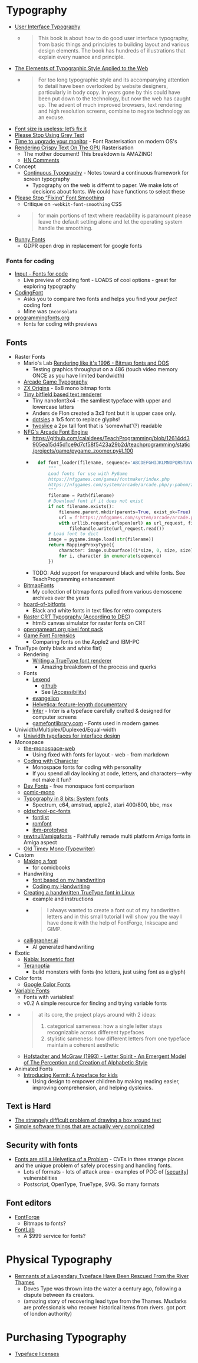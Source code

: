 Typography
==========

* [User Interface Typography](https://imperavi.com/books/ui-typography/)
    * > This book is about how to do good user interface typography, from basic things and principles to building layout and various design elements. The book has hundreds of illustrations that explain every nuance and principle. 
* [The Elements of Typographic Style Applied to the Web](http://webtypography.net/)
    * > For too long typographic style and its accompanying attention to detail have been overlooked by website designers, particularly in body copy. In years gone by this could have been put down to the technology, but now the web has caught up. The advent of much improved browsers, text rendering and high resolution screens, combine to negate technology as an excuse.
* [Font size is useless; let’s fix it](https://tonsky.me/blog/font-size/)
* [Please Stop Using Grey Text](https://tangledweb.xyz/please-stop-using-grey-text-3d3e71acfca8)
* [Time to upgrade your monitor](https://tonsky.me/blog/monitors/) - Font Rasterisation on modern OS's
* [Rendering Crispy Text On The GPU](https://osor.io/text) Rasterisation
    * The mother document! This breakdown is AMAZING!
    * [HN Comments](https://news.ycombinator.com/item?id=44265233)
* Concept
    * [Continuous Typography](https://maxkoehler.com/posts/continuous-typography/) - Notes toward a continuous framework for screen typography
        * Typography on the web is differnt to paper. We make lots of decisions about fonts. We could have functions to select these
* [Please Stop “Fixing” Font Smoothing](https://usabilitypost.com/2012/11/05/stop-fixing-font-smoothing/)
    * Critique on `-webkit-font-smoothing` CSS
    * > for main portions of text where readability is paramount please leave the default setting alone and let the operating system handle the smoothing.
* [Bunny Fonts](https://fonts.bunny.net/about)
    * GDPR open drop in replacement for google fonts


### Fonts for coding

* [Input - Fonts for code](https://input.djr.com/preview/)
    * Live preview of coding font - LOADS of cool options - great for exploring typography
* [CodingFont](https://www.codingfont.com/)
    * Asks you to compare two fonts and helps you find your _perfect_ coding font
    * Mine was `Inconsolata`
* [programmingfonts.org](https://www.programmingfonts.org/)
    * fonts for coding with previews


Fonts
-----

* Raster Fonts
    * Mario's Lab [Rendering like it's 1996 - Bitmap fonts and DOS](https://marioslab.io/posts/rendering-like-its-1996/dos-nostalgia/)
        * Testing graphics throughput on a 486 (touch video memory ONCE as you have limited bandwidth)
    * [Arcade Game Typography](https://readonlymemory.vg/shop/book/arcade-game-typography/)
    * [ZX Origins](https://damieng.com/typography/zx-origins) - 8x8 mono bitmap fonts
    * [Tiny bitfield based text renderer](https://www.onirom.fr/wiki/blog/25-09-2022_tiny_bitfield_based_text_renderer/)
        * Tiny nanofont3x4 - the samllest typeface with upper and lowercase latters
        * Anders de Flon created a 3x3 font but it is upper case only.
        * [dotsies](https://dotsies.org/) a 1x5 font to replace glyphs!
        * [twoslice](https://joefatula.com/twoslice.html) a 2px tall font that is 'somewhat'(?) readable
    * [NFG's Arcade Font Engine](https://nfggames.com/games/fontmaker/lister.php)
        * https://github.com/calaldees/TeachProgramming/blob/12614dd3905ea15d45d1ce9d7cf58f5423a29b2d/teachprogramming/static/projects/game/pygame_zoomer.py#L100
        * ```python
            def font_loader(filename, sequence='ABCDEFGHIJKLMNOPQRSTUVWXYZ0123456789', size=8, font_name='aof2'):
                """
                Load fonts for use with PyGame
                https://nfggames.com/games/fontmaker/index.php
                https://nfggames.com/system/arcade/arcade.php/y-pabom/z-0/x-ABCDEFGHIJKLMNOPQRSTUVWXYZ01234567890
                """
                filename = Path(filename)
                # Download font if it does not exist
                if not filename.exists():
                    filename.parent.mkdir(parents=True, exist_ok=True)
                    url = f'https://nfggames.com/system/arcade/arcade.php/y-{font_name}/z-{(size/8)-1}/x-{sequence}'
                    with urllib.request.urlopen(url) as url_request, filename.open(mode='wb') as filehandle:
                        filehandle.write(url_request.read())
                # Load font to dict
                image = pygame.image.load(str(filename))
                return MappingProxyType({
                    character: image.subsurface((i*size, 0, size, size))
                    for i, character in enumerate(sequence)
                })
          ```
        * TODO: Add support for wraparound black and white fonts. See TeachProgramming enhancement
    * [BitmapFonts](https://github.com/ianhan/BitmapFonts/blob/main/README.md)
        * My collection of bitmap fonts pulled from various demoscene archives over the years
    * [hoard-of-bitfonts](https://github.com/robhagemans/hoard-of-bitfonts/)
        * Black and white fonts in text files for retro computers
    * [Raster CRT Typography (According to DEC)](https://www.masswerk.at/nowgobang/2019/dec-crt-typography)
        * html5 canvas simulator for raster fonts on CRT
    * [opengameart.org pixel font pack](https://opengameart.org/content/bitmap-font-pack)
    * [Game Font Forensics](https://int10h.org/blog/2024/02/game-font-forensics/)
        * Comparing fonts on the Apple2 and IBM-PC
* TrueType (only black and white flat)
    * Rendering
        * [Writing a TrueType font renderer](https://axleos.com/writing-a-truetype-font-renderer/)
            * Amazing breakdown of the process and querks
    * Fonts
        * [Lexend](https://www.lexend.com/)
            * [github](https://github.com/ThomasJockin/lexend)
            * See [[Accessibility]]
        * [evangelion](https://fontsinuse.com/uses/28760/neon-genesis-evangelion)
        * [Helvetica: feature-length documentary](https://www.hustwit.com/helvetica)
        * [Inter](https://rsms.me/inter/) - Inter is a typeface carefully crafted & designed for computer screens
        * [gamefontlibrary.com](https://www.gamefontlibrary.com/) - Fonts used in modern games
* Uniwidth/Multiplex/Duplexed/Equal-width
    * [Uniwidth typefaces for interface design](https://uxdesign.cc/uniwidth-typefaces-for-interface-design-b6e8078dc0f7)
* Monospace
    * [the-monospace-web](https://owickstrom.github.io/the-monospace-web/)
        * Using fixed with fonts for layout - web - from markdown
    * [Coding with Character](https://realdougwilson.com/writing/coding-with-character)
        * Monospace fonts for coding with personality
        * If you spend all day looking at code, letters, and characters—why not make it fun?
    * [Dev Fonts](https://devfonts.gafi.dev/) - free monospace font comparison
    * [comic-mono](https://dtinth.github.io/comic-mono-font/)
    * [Typography in 8 bits: System fonts](https://damieng.com/blog/2011/02/20/typography-in-8-bits-system-fonts/)
        * Spectrum, c64, amstrad, apple2, atari 400/800, bbc, msx
    * [oldschool-pc-fonts](https://int10h.org/oldschool-pc-fonts/readme/)
        * [fontlist](https://int10h.org/oldschool-pc-fonts/fontlist/)
        * [romfont](https://github.com/spacerace/romfont)
        * [ibm-prototype](https://int10h.org/blog/2016/03/olympiad-ibm-prototype-fonts-unearthed/)
    * [rewtnull/amigafonts](https://github.com/rewtnull/amigafonts) - Faithfully remade multi platform Amiga fonts in Amiga aspect
    * [Old Timey Mono (Typewriter)](https://github.com/dse/old-timey-mono-font)
* Custom
    * [Making a font](https://kokorobot.ca/site/making_a_font.html)
        * for comicbooks
    * Handwriting
        * [font based on my handwriting](https://sachachua.com/blog/2020/06/pythonfontforgeorg-i-made-a-font-based-on-my-handwriting/)
        * [Coding my Handwriting](https://www.amygoodchild.com/blog/cursive-handwriting-in-javascript)
    * [Creating a handwritten TrueType font in Linux](https://gordonlesti.com/creating-a-handwritten-truetype-font-in-linux/)
        * example and instructions
        * > I always wanted to create a font out of my handwritten letters and in this small tutorial I will show you the way I have done it with the help of FontForge, Inkscape and GIMP.
    * [calligrapher.ai](https://www.calligrapher.ai/)
        * AI generated handwriting
* Exotic
    * [Nabla: Isometric font](https://nabla.typearture.com/)
    * [Teranoptia](https://www.tunera.xyz/fonts/teranoptia/)
        * build monsters with fonts (no letters, just using font as a glyph)
* Color fonts
    * [Google Color Fonts](https://fonts.google.com/knowledge/introducing_type/introducing_color_fonts)
* [Variable Fonts](https://v-fonts.com/)
    * Fonts with variables!
    *  v0.2 A simple resource for finding and trying variable fonts 
* [](https://x.com/poetengineer__/status/1887601659980767275)
    * > at its core, the project plays around with 2 ideas:
       > 1. categorical sameness: how a single letter stays recognizable across different typefaces
       > 2. stylistic sameness: how different letters from one typeface maintain a coherent aesthetic
    * [Hofstadter and McGraw (1993) - Letter Spirit - An Emergent Model of The Perception and Creation of Alphabetic Style](https://www.scribd.com/document/406872126/Hofstadter-and-McGraw-1993-Letter-Spirit-An-Emergent-Model-of-the-Perception-and-Creation-of-Alphabetic-Style)
* Animated Fonts
    * [Introducing Kermit: A typeface for kids](https://microsoft.design/articles/introducing-kermit-a-typeface-for-kids/)
        * Using design to empower children by making reading easier, improving comprehension, and helping dyslexics.

Text is Hard
------------
* [The strangely difficult problem of drawing a box around text](https://blog.battlefy.com/the-strangely-difficult-problem-of-drawing-a-box-around-text-e6a70bdf6bb9)
* [Simple software things that are actually very complicated](https://www.construct.net/en/blogs/ashleys-blog-2/simple-software-things-1587)

Security with fonts
-------------------

* [Fonts are still a Helvetica of a Problem](https://www.canva.dev/blog/engineering/fonts-are-still-a-helvetica-of-a-problem/) - CVEs in three strange places and the unique problem of safely processing and handling fonts.
    * Lots of formats - lots of attack area - examples of POC of [[security]] vulnerabilities
    * Postscript, OpenType, TrueType, SVG. So many formats

Font editors
------------
* [FontForge](https://www.online-tech-tips.com/how-to-create-your-own-fonts-and-edit-truetype-fonts/)
    * Bitmaps to fonts?
* [FontLab](https://www.fontlab.com/font-editor/bitfonter/)
    * A $999 service for fonts?


Physical Typography
===================

* [Remnants of a Legendary Typeface Have Been Rescued From the River Thames](https://news.artnet.com/art-world/doves-typeface-2454807)
    * Doves Type was thrown into the water a century ago, following a dispute between its creators.
    * (amazing story of recovering lead type from the Thames. Mudlarks are professionals who recover historical items from rivers. got port of london authority)


Purchasing Typography
=====================

* [Typeface licenses](https://davesmyth.com/typeface-licenses)

[//begin]: # "Autogenerated link references for markdown compatibility"
[Accessibility]: accessibility.md "Accessibility"
[security]: security.md "Hacking and Security"
[//end]: # "Autogenerated link references"